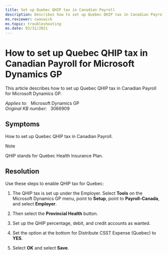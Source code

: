 ```yaml
---
title: Set up Quebec QHIP tax in Canadian Payroll
description: Describes how to set up Quebec QHIP tax in Canadian Payroll for Microsoft Dynamics GP.
ms.reviewer: cwaswick
ms.topic: troubleshooting
ms.date: 03/31/2021
---
```

# How to set up Quebec QHIP tax in Canadian Payroll for Microsoft Dynamics GP

This article describes how to set up Quebec QHIP tax in Canadian Payroll for Microsoft Dynamics GP.

_Applies to:_ &nbsp; Microsoft Dynamics GP  
_Original KB number:_ &nbsp; 3066909

## Symptoms

How to set up Quebec QHIP tax in Canadian Payroll.

> [!NOTE]
> QHIP stands for Quebec Health Insurance Plan.

## Resolution

Use these steps to enable QHIP tax for Quebec:

1. The QHIP tax is set up under the Employer. Select **Tools** on the Microsoft Dynamics GP menu, point to **Setup**, point to **Payroll-Canada**, and select **Employer**.

2. Then select the **Provincial Health** button.

3. Set up the QHIP percentage, debit, and credit accounts as wanted.

4. Set the option at the bottom for Distribute CSST Expense (Quebec) to **YES**.

5. Select **OK** and select **Save**.
